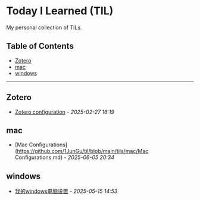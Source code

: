 # Today I Learned (TIL)

My personal collection of TILs.

## Table of Contents

- [Zotero](#zotero)
- [mac](#mac)
- [windows](#windows)

---

## Zotero

- [Zotero configuration](https://github.com/1JunGu/til/blob/main/tils/Zotero/zotero-configuration.md) - _2025-02-27 16:19_


## mac

- [Mac Configurations](https://github.com/1JunGu/til/blob/main/tils/mac/Mac Configurations.md) - _2025-06-05 20:34_


## windows

- [我的windows电脑设置](https://github.com/1JunGu/til/blob/main/tils/windows/windows-configuration.md) - _2025-05-15 14:53_
